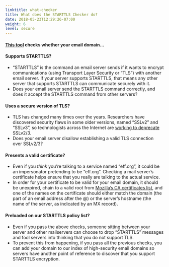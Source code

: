 ```yaml
---
linktitle: what-checker
title: What does the STARTTLS Checker do?
date: 2018-05-23T12:29:26-07:00
weight: 6
level: secure
---
```


#### [This tool](/) checks whether your email domain…

#### Supports STARTTLS?

-   “STARTTLS” is the command an email server sends if it wants to encrypt communications (using Transport Layer Security or “TLS”) with another email server. If your server supports STARTTLS, that means any other server that supports STARTTLS can communicate securely with it.
-   Does your email server send the STARTTLS command correctly, and does it accept the STARTTLS command from other servers?

#### Uses a secure version of TLS?

-   TLS has changed many times over the years. Researchers have discovered security flaws in some older versions, named “SSLv2” and “SSLv3”, so technologists across the Internet are [working to deprecate](http://disablessl3.com/) SSLv2/3.
-   Does your email server disallow establishing a valid TLS connection over SSLv2/3?

#### Presents a valid certificate?

-   Even if you *think* you’re talking to a service named “eff.org”, it could be an impersonator pretending to be “eff.org”. Checking a mail server’s certificate helps ensure that you really are talking to the actual service.
-   In order for your certificate to be valid for your email domain, it should be unexpired, chain to a valid root from [Mozilla’s CA certificates list](https://wiki.mozilla.org/CA/Included_Certificates), and one of the names on the certificate should either match the domain (the part of an email address after the @) or the server’s hostname (the name of the server, as indicated by an MX record).

#### Preloaded on our STARTTLS policy list?

-   Even if you pass the above checks, someone sitting between your server and other mailservers can choose to drop “STARTTLS” messages and fool servers into thinking that you do not support TLS.
-   To prevent this from happening, if you pass all the previous checks, you can add your domain to our index of high-security email domains so servers have another point of reference to discover that you support STARTTLS encryption.


